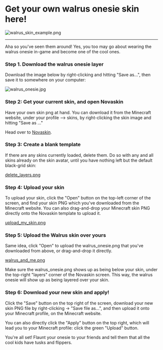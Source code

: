# **Get your own walrus onesie skin here!**

<img src="https://drive.google.com/uc?export=view&id=12gKYa4MkQqo-MJ1pVpzT3OOkqbF-JUrf" alt="walrus_skin_example.png" style="max-width: 100%">

-------------------

Aha so you've seen them around! Yes, you too may go about wearing the walrus onesie in-game and become one of the cool ones.

### **Step 1. Download the walrus onesie layer**

Download the image below by right-clicking and hitting "Save as...", then save it to somewhere on your computer:

![walrus_onesie.jpg](https://drive.google.com/uc?export=view&id=1rKMJKvHzXrW7nV9Mb4dLaZMlIUW5aMUf)

### **Step 2: Get your current skin, and open Novaskin**

Have your own skin png at hand. You can download it from the Minecraft website, under your profile --> skins, by right-clicking the skin image and hitting "Save as ..."

Head over to [Novaskin](https://minecraft.novaskin.me/).

### **Step 3: Create a blank template**

If there are any skins currently loaded, delete them. Do so with any and all skins already on the skin avatar, until you have nothing left but the default black-grid skin:

[delete_layers.png](https://drive.google.com/uc?export=view&id=1BQFwooBKja_HB28hs1AdPnHwWXN2fQu_)

### **Step 4: Upload your skin**

To upload your skin, click the "Open" button on the top-left corner of the screen, and find your skin PNG which you've downloaded from the Minecraft website. You can also drag-and-drop your Minecraft skin PNG directly onto the Novaskin template to upload it.

[upload_my_skin.png](https://drive.google.com/uc?export=view&id=120807G1ayMFhhqhWQ97A_GdOFk3TN1dE)

### **Step 5: Upload the Walrus skin over yours**

Same idea, click "Open" to upload the walrus_onesie.png that you've downloaded from above, or drag-and-drop it directly.

[walrus_and_me.png](https://drive.google.com/uc?export=view&id=1QfHSxPrkbL6QP5NNOD6JCRrUdgAdKeaD)

Make sure the walrus_onesie.png shows up as being below your skin, under the top-right "layers" corner of the Novaskin screen. This way, the walrus onesie will show up as being layered over your skin.

### **Step 6: Download your new skin and apply!**

Click the "Save" button on the top right of the screen, download your new skin PNG file by right-clicking -> "Save file as...", and then upload it onto your Minecraft profile, on the Minecraft website.

You can also directly click the "Apply" button on the top right, which will lead you to your Minecraft profile: click the green "Upload" button.

You're all set! Flaunt your onesie to your friends and tell them that all the cool kids have tusks and flippers.
